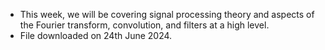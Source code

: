 - This week, we will be covering signal processing theory and aspects of the Fourier transform, convolution, and filters at a high level.
- File downloaded on 24th June 2024.
